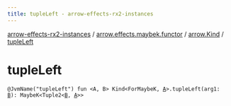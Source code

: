 ```yaml
---
title: tupleLeft - arrow-effects-rx2-instances
---
```


[arrow-effects-rx2-instances](../../index.html) / [arrow.effects.maybek.functor](../index.html) / [arrow.Kind](index.html) / [tupleLeft](./tuple-left.html)

# tupleLeft

`@JvmName("tupleLeft") fun <A, B> Kind<ForMaybeK, `[`A`](tuple-left.html#A)`>.tupleLeft(arg1: `[`B`](tuple-left.html#B)`): MaybeK<Tuple2<`[`B`](tuple-left.html#B)`, `[`A`](tuple-left.html#A)`>>`